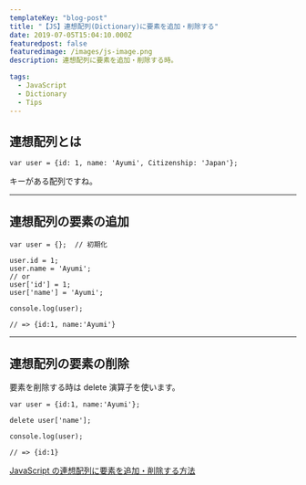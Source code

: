 ```yaml
---
templateKey: "blog-post"
title: "【JS】連想配列(Dictionary)に要素を追加・削除する"
date: 2019-07-05T15:04:10.000Z
featuredpost: false
featuredimage: /images/js-image.png
description: 連想配列に要素を追加・削除する時。

tags:
  - JavaScript
  - Dictionary
  - Tips
---
```


## 連想配列とは

```
var user = {id: 1, name: 'Ayumi', Citizenship: 'Japan'};
```

キーがある配列ですね。

---

## 連想配列の要素の追加

```
var user = {};  // 初期化

user.id = 1;
user.name = 'Ayumi';
// or
user['id'] = 1;
user['name'] = 'Ayumi';

console.log(user);

// => {id:1, name:'Ayumi'}
```

---

## 連想配列の要素の削除

要素を削除する時は delete 演算子を使います。

```
var user = {id:1, name:'Ayumi'};

delete user['name'];

console.log(user);

// => {id:1}
```

[JavaScript の連想配列に要素を追加・削除する方法](https://uxmilk.jp/12852)
